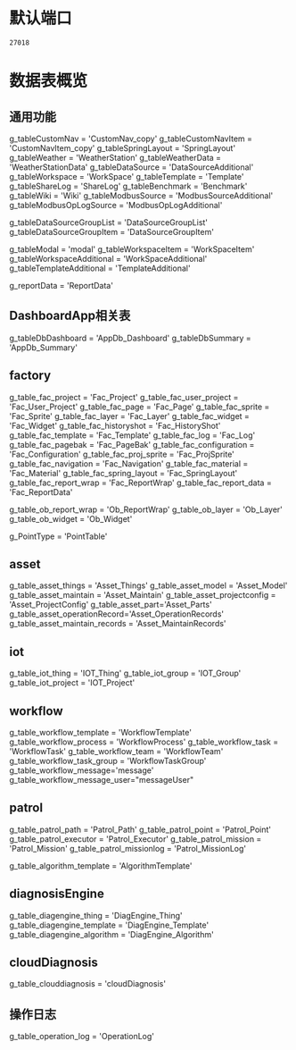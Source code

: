 # 默认端口

    27018



# 数据表概览 #

## 通用功能 ##
g_tableCustomNav = 'CustomNav_copy'
g_tableCustomNavItem = 'CustomNavItem_copy'
g_tableSpringLayout = 'SpringLayout'
g_tableWeather = 'WeatherStation'
g_tableWeatherData = 'WeatherStationData'
g_tableDataSource = 'DataSourceAdditional'
g_tableWorkspace = 'WorkSpace'
g_tableTemplate = 'Template'
g_tableShareLog = 'ShareLog'
g_tableBenchmark = 'Benchmark'
g_tableWiki = 'Wiki'
g_tableModbusSource = 'ModbusSourceAdditional'
g_tableModbusOpLogSource = 'ModbusOpLogAdditional'

g_tableDataSourceGroupList = 'DataSourceGroupList'
g_tableDataSourceGroupItem = 'DataSourceGroupItem'

g_tableModal = 'modal'
g_tableWorkspaceItem = 'WorkSpaceItem'
g_tableWorkspaceAdditional = 'WorkSpaceAdditional'
g_tableTemplateAdditional = 'TemplateAdditional'

g_reportData = 'ReportData'

## DashboardApp相关表
g_tableDbDashboard = 'AppDb_Dashboard'
g_tableDbSummary = 'AppDb_Summary'

## factory
g_table_fac_project = 'Fac_Project'
g_table_fac_user_project = 'Fac_User_Project'
g_table_fac_page = 'Fac_Page'
g_table_fac_sprite = 'Fac_Sprite'
g_table_fac_layer = 'Fac_Layer'
g_table_fac_widget = 'Fac_Widget'
g_table_fac_historyshot = 'Fac_HistoryShot'
g_table_fac_template = 'Fac_Template'
g_table_fac_log = 'Fac_Log'
g_table_fac_pagebak = 'Fac_PageBak'
g_table_fac_configuration = 'Fac_Configuration'
g_table_fac_proj_sprite = 'Fac_ProjSprite'
g_table_fac_navigation = 'Fac_Navigation'
g_table_fac_material = 'Fac_Material'
g_table_fac_spring_layout = 'Fac_SpringLayout'
g_table_fac_report_wrap = 'Fac_ReportWrap'
g_table_fac_report_data = 'Fac_ReportData'

g_table_ob_report_wrap = 'Ob_ReportWrap'
g_table_ob_layer = 'Ob_Layer'
g_table_ob_widget = 'Ob_Widget'

g_PointType = 'PointTable'

##  asset
g_table_asset_things = 'Asset_Things'
g_table_asset_model = 'Asset_Model'
g_table_asset_maintain = 'Asset_Maintain'
g_table_asset_projectconfig = 'Asset_ProjectConfig'
g_table_asset_part='Asset_Parts'
g_table_asset_operationRecord='Asset_OperationRecords'
g_table_asset_maintain_records = 'Asset_MaintainRecords'

## iot
g_table_iot_thing = 'IOT_Thing'
g_table_iot_group = 'IOT_Group'
g_table_iot_project = 'IOT_Project'

## workflow
g_table_workflow_template = 'WorkflowTemplate'
g_table_workflow_process = 'WorkflowProcess'
g_table_workflow_task = 'WorkflowTask'
g_table_workflow_team = 'WorkflowTeam'
g_table_workflow_task_group = 'WorkflowTaskGroup'
g_table_workflow_message='message'
g_table_workflow_message_user="messageUser"

## patrol
g_table_patrol_path = 'Patrol_Path'
g_table_patrol_point = 'Patrol_Point'
g_table_patrol_executor = 'Patrol_Executor'
g_table_patrol_mission = 'Patrol_Mission'
g_table_patrol_missionlog = 'Patrol_MissionLog'

g_table_algorithm_template = 'AlgorithmTemplate'

## diagnosisEngine
g_table_diagengine_thing = 'DiagEngine_Thing'
g_table_diagengine_template = 'DiagEngine_Template'
g_table_diagengine_algorithm = 'DiagEngine_Algorithm'

## cloudDiagnosis
g_table_clouddiagnosis = 'cloudDiagnosis'

## 操作日志
g_table_operation_log = 'OperationLog'

